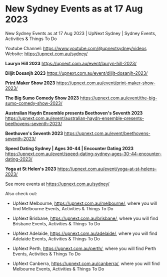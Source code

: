 # New Sydney Events as at 17 Aug 2023
New Sydney Events as at 17 Aug 2023 | UpNext Sydney | Sydney Events, Activities &amp; Things To Do

Youtube Channel: https://www.youtube.com/@upnextsydney/videos 
Website: https://upnext.com.au/sydney/


**Lauryn Hill 2023**
 https://upnext.com.au/event/lauryn-hill-2023/

**Diljit Dosanjh 2023**
 https://upnext.com.au/event/diljit-dosanjh-2023/

**Print Maker Show 2023**
 https://upnext.com.au/event/print-maker-show-2023/

**The Big Sumo Comedy Show 2023**
 https://upnext.com.au/event/the-big-sumo-comedy-show-2023/

**Australian Haydn Ensemble presents Beethoven's Seventh 2023**
 https://upnext.com.au/event/australian-haydn-ensemble-presents-beethovens-seventh-2023/

**Beethoven's Seventh 2023**
 https://upnext.com.au/event/beethovens-seventh-2023/

**Speed Dating Sydney | Ages 30-44 | Encounter Dating 2023**
 https://upnext.com.au/event/speed-dating-sydney-ages-30-44-encounter-dating-2023/

**Yoga at St Helen's 2023**
 https://upnext.com.au/event/yoga-at-st-helens-2023/



See more events at https://upnext.com.au/sydney/


Also check out:

* UpNext Melbourne, https://upnext.com.au/melbourne/, where you will find Melbourne Events, Activities & Things To Do

* UpNext Brisbane, https://upnext.com.au/brisbane/, where you will find Brisbane Events, Activities & Things To Do

* UpNext Adelaide, https://upnext.com.au/adelaide/, where you will find Adelaide Events, Activities & Things To Do

* UpNext Perth, https://upnext.com.au/perth/, where you will find Perth Events, Activities & Things To Do

* UpNext Canberra, https://upnext.com.au/canberra/, where you will find Melbourne Events, Activities & Things To Do